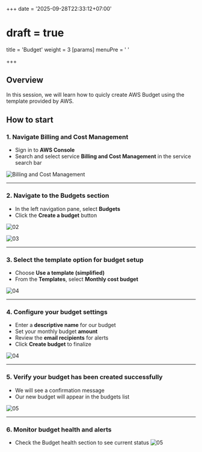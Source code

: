 +++
date = '2025-09-28T22:33:12+07:00'
# draft = true
title = 'Budget'
weight = 3
[params]
  menuPre = '<i class="fa-solid fa-money-bill-trend-up"></i> '

+++

## Overview

In this session, we will learn how to quicly create AWS Budget using the template provided by AWS.

## How to start

### 1. Navigate Billing and Cost Management

- Sign in to **AWS Console**
- Search and select service **Billing and Cost Management** in the service search bar


![Billing and Cost Management](/images/FirstCloudJourney/01-Cost-Management-With-AWS-Budget/01-Budget/01-choose-billing-and-cost-management.png)

---

### 2. Navigate to the Budgets section

- In the left navigation pane, select **Budgets**
- Click the **Create a budget** button

![02](/images/FirstCloudJourney/01-Cost-Management-With-AWS-Budget/01-Budget/02-choose-budgets-on-left-menu.png)

![03](/images/FirstCloudJourney/01-Cost-Management-With-AWS-Budget/01-Budget/03-choose-create-budget-on-top-right.png)

---

### 3. Select the template option for budget setup

- Choose **Use a template (simplified)**
- From the **Templates**, select **Monthly cost budget**


![04](/images/FirstCloudJourney/01-Cost-Management-With-AWS-Budget/01-Budget/04-create-monthly-budget1.png)

---

### 4. Configure your budget settings

- Enter a **descriptive name** for our budget
- Set your monthly budget **amount**
- Review the **email recipients** for alerts
- Click **Create budget** to finalize

![04](/images/FirstCloudJourney/01-Cost-Management-With-AWS-Budget/01-Budget/04-create-monthly-budget2.png)

---

### 5. Verify your budget has been created successfully

- We will see a confirmation message
- Our new budget will appear in the budgets list

![05](/images/FirstCloudJourney/01-Cost-Management-With-AWS-Budget/01-Budget/05-confirm-create-budget-success.png)

---

### 6. Monitor budget health and alerts

- Check the Budget health section to see current status
![05](/images/FirstCloudJourney/01-Cost-Management-With-AWS-Budget/01-Budget/05-confirm-create-budget-success2.png)

